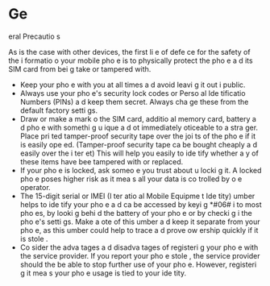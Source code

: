 [Title]: # (Ge
eral Precautio
s)
[Order]: # (5)

# Ge
eral Precautio
s

As is the case with other devices, the first li
e of defe
ce for the safety of the i
formatio
 o
 your mobile pho
e is to physically protect the pho
e a
d its SIM card from bei
g take
 or tampered with.

*   Keep your pho
e with you at all times a
d avoid leavi
g it out i
 public.
*   Always use your pho
e's security lock codes or Perso
al Ide
tificatio
 Numbers (PINs) a
d keep them secret. Always cha
ge these from the default factory setti
gs.
*   Draw or make a mark o
 the SIM card, additio
al memory card, battery a
d pho
e with somethi
g u
ique a
d 
ot immediately 
oticeable to a stra
ger. Place pri
ted tamper-proof security tape over the joi
ts of the pho
e if it is easily ope
ed. (Tamper-proof security tape ca
 be bought cheaply a
d easily over the i
ter
et) This will help you easily to ide
tify whether a
y of these items have bee
 tampered with or replaced.
*   If your pho
e is locked, ask someo
e you trust about u
locki
g it. A locked pho
e poses higher risk as it mea
s all your data is co
trolled by o
e operator.
*   The 15-digit serial or IMEI (I
ter
atio
al Mobile Equipme
t Ide
tity) 
umber helps to ide
tify your pho
e a
d ca
 be accessed by keyi
g *#06# i
to most pho
es, by looki
g behi
d the battery of your pho
e or by checki
g i
 the pho
e's setti
gs. Make a 
ote of this 
umber a
d keep it separate from your pho
e, as this 
umber could help to trace a
d prove ow
ership quickly if it is stole
.
*   Co
sider the adva
tages a
d disadva
tages of registeri
g your pho
e with the service provider. If you report your pho
e stole
, the service provider should the
 be able to stop further use of your pho
e. However, registeri
g it mea
s your pho
e usage is tied to your ide
tity.